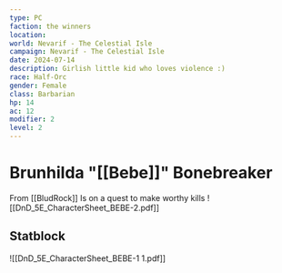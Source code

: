 ```yaml
---
type: PC
faction: the winners
location: 
world: Nevarif - The Celestial Isle
campaign: Nevarif - The Celestial Isle
date: 2024-07-14
description: Girlish little kid who loves violence :)
race: Half-Orc
gender: Female
class: Barbarian
hp: 14
ac: 12
modifier: 2
level: 2
---
```

# Brunhilda "[[Bebe]]" Bonebreaker

From [[BludRock]]
Is on a quest to make worthy kills
![[DnD_5E_CharacterSheet_BEBE-2.pdf]]

## Statblock
![[DnD_5E_CharacterSheet_BEBE-1 1.pdf]]